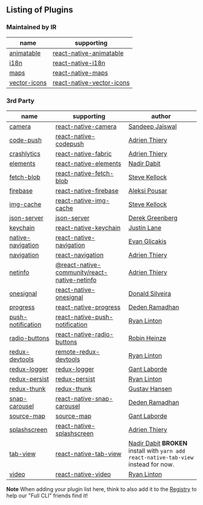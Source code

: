 ## Listing of Plugins

### Maintained by IR

name | supporting
-----|-----------
[animatable](https://github.com/infinitered/ignite-animatable) | [react-native-animatable](https://github.com/oblador/react-native-animatable)
[i18n](https://github.com/infinitered/ignite-i18n) | [react-native-i18n](https://github.com/AlexanderZaytsev/react-native-i18n)
[maps](https://github.com/infinitered/ignite-maps) | [react-native-maps](https://github.com/airbnb/react-native-maps)
[vector-icons](https://github.com/infinitered/ignite-vector-icons) | [react-native-vector-icons](https://github.com/oblador/react-native-vector-icons)

### 3rd Party
name | supporting | author
-----|------------|-------
[camera](https://github.com/thisisjaiswal/ignite-camera) | [react-native-camera](https://github.com/lwansbrough/react-native-camera) | [Sandeep Jaiswal](https://github.com/thisisjaiswal)
[code-push](https://github.com/Osedea/ignite-code-push) | [react-native-codepush](https://github.com/microsoft/react-native-code-push) | [Adrien Thiery](https://github.com/adrienthiery)
[crashlytics](https://github.com/Osedea/ignite-crashlytics) | [react-native-fabric](https://github.com/corymsmith/react-native-fabric) | [Adrien Thiery](https://github.com/adrienthiery)
[elements](https://github.com/dabit3/ignite-elements) | [react-native-elements](https://github.com/react-native-community/react-native-elements) | [Nadir Dabit](https://github.com/dabit3)
[fetch-blob](https://github.com/skellock/ignite-fetch-blob) | [react-native-fetch-blob](https://github.com/wkh237/react-native-fetch-blob) | [Steve Kellock](https://github.com/skellock)
[firebase](https://github.com/stoneman1/ignite-firebase) | [react-native-firebase](https://github.com/invertase/react-native-firebase) | [Aleksi Pousar](https://github.com/stoneman1)
[img-cache](https://github.com/skellock/ignite-img-cache) | [react-native-img-cache](https://github.com/wcandillon/react-native-img-cache) | [Steve Kellock](https://github.com/skellock)
[json-server](https://github.com/infinitered/ignite-json-server) | [json-server](https://github.com/typicode/json-server) | [Derek Greenberg](https://github.com/derekgreenberg)
[keychain](https://github.com/juddey/ignite-keychain) | [react-native-keychain](https://github.com/oblador/react-native-keychain) | [Justin Lane](https://github.com/juddey)
[native-navigation](https://github.com/Osedea/ignite-native-navigation/) | [react-native-navigation](https://github.com/wix/react-native-navigation/) | [Evan Glicakis](https://github.com/evang9410)
[navigation](https://github.com/Osedea/ignite-navigation/) | [react-navigation](https://github.com/react-navigation/react-navigation/) | [Adrien Thiery](https://github.com/adrienthiery)
[netinfo](https://github.com/Osedea/ignite-netinfo/) | [@react-native-community/react-native-netinfo](https://github.com/react-native-community/react-native-netinfo/) | [Adrien Thiery](https://github.com/adrienthiery)
[onesignal](https://github.com/LighthouseIT/ignite-onesignal) | [react-native-onesignal](https://github.com/OneSignal/react-native-onesignal/) | [Donald Silveira](https://github.com/donnes)
[progress](https://github.com/deden/ignite-progress) | [react-native-progress](https://github.com/oblador/react-native-progress) | [Deden Ramadhan](https://github.com/deden)
[push-notification](https://github.com/ryanlntn/ignite-push-notification) | [react-native-push-notification](https://github.com/zo0r/react-native-push-notification) | [Ryan Linton](https://github.com/ryanlntn)
[radio-buttons](https://github.com/robinheinze/ignite-radio-buttons) | [react-native-radio-buttons](https://github.com/ArnaudRinquin/react-native-radio-buttons) | [Robin Heinze](https://github.com/robinheinze)
[redux-devtools](https://github.com/infinitered/ignite-redux-devtools) | [remote-redux-devtools](https://github.com/zalmoxisus/remote-redux-devtools) | [Ryan Linton](https://github.com/ryanlntn)
[redux-logger](https://github.com/GantMan/ignite-redux-logger) | [redux-logger](https://github.com/evgenyrodionov/redux-logger) | [Gant Laborde](https://github.com/gantman)
[redux-persist](https://github.com/infinitered/ignite-redux-persist) | [redux-persist](https://github.com/rt2zz/redux-persist) | [Ryan Linton](https://github.com/ryanlntn)
[redux-thunk](https://github.com/kusti8/ignite-redux-thunk) | [redux-thunk](https://github.com/gaearon/redux-thunk) | [Gustav Hansen](https://github.com/kusti8)
[snap-carousel](https://github.com/deden/ignite-snap-carousel) | [react-native-snap-carousel](https://github.com/archriss/react-native-snap-carousel) | [Deden Ramadhan](https://github.com/deden)
[source-map](https://github.com/GantMan/ignite-source-map) | [source-map](https://github.com/mozilla/source-map) | [Gant Laborde](https://github.com/gantman)
[splashscreen](https://github.com/osedea/ignite-splashscreen) | [react-native-splashscreen](https://github.com/crazycodeboy/react-native-splash-screen) | [Adrien Thiery](https://github.com/adrienthiery)
[tab-view](https://github.com/dabit3/ignite-tab-view) | [react-native-tab-view](https://github.com/react-native-community/react-native-tab-view) | [Nadir Dabit](https://github.com/dabit3) __BROKEN__ install with `yarn add react-native-tab-view` instead for now.
[video](https://github.com/ryanlntn/ignite-video) | [react-native-video](https://github.com/react-native-community/react-native-video) | [Ryan Linton](https://github.com/ryanlntn)

**Note** When adding your plugin list here, think to also add it to the [Registry](https://github.com/infinitered/ignite-plugins) to help our "Full CLI" friends find it!
